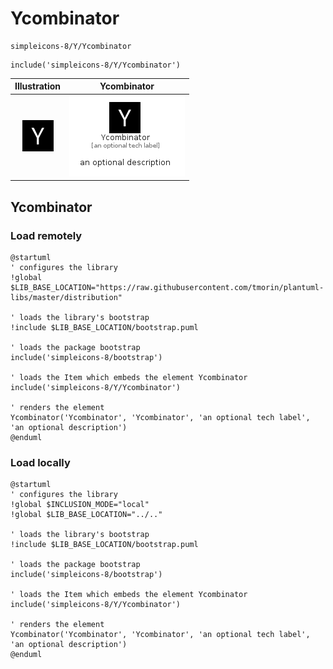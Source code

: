 # Ycombinator


```text
simpleicons-8/Y/Ycombinator
```

```text
include('simpleicons-8/Y/Ycombinator')
```



| Illustration | Ycombinator |
| :---: | :---: |
| ![illustration for Illustration](../../simpleicons-8/Y/Ycombinator.png) | ![illustration for Ycombinator](../../simpleicons-8/Y/Ycombinator.Local.png) |




## Ycombinator

### Load remotely
```plantuml
@startuml
' configures the library
!global $LIB_BASE_LOCATION="https://raw.githubusercontent.com/tmorin/plantuml-libs/master/distribution"

' loads the library's bootstrap
!include $LIB_BASE_LOCATION/bootstrap.puml

' loads the package bootstrap
include('simpleicons-8/bootstrap')

' loads the Item which embeds the element Ycombinator
include('simpleicons-8/Y/Ycombinator')

' renders the element
Ycombinator('Ycombinator', 'Ycombinator', 'an optional tech label', 'an optional description')
@enduml
```

### Load locally
```plantuml
@startuml
' configures the library
!global $INCLUSION_MODE="local"
!global $LIB_BASE_LOCATION="../.."

' loads the library's bootstrap
!include $LIB_BASE_LOCATION/bootstrap.puml

' loads the package bootstrap
include('simpleicons-8/bootstrap')

' loads the Item which embeds the element Ycombinator
include('simpleicons-8/Y/Ycombinator')

' renders the element
Ycombinator('Ycombinator', 'Ycombinator', 'an optional tech label', 'an optional description')
@enduml
```

